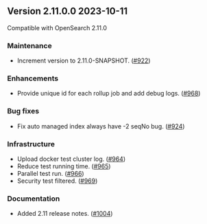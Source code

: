## Version 2.11.0.0 2023-10-11

Compatible with OpenSearch 2.11.0

### Maintenance
* Increment version to 2.11.0-SNAPSHOT. ([#922](https://github.com/opensearch-project/index-management/pull/922))

### Enhancements
* Provide unique id for each rollup job and add debug logs. ([#968](https://github.com/opensearch-project/index-management/pull/968))

### Bug fixes
* Fix auto managed index always have -2 seqNo bug. ([#924](https://github.com/opensearch-project/index-management/pull/924))

### Infrastructure
* Upload docker test cluster log. ([#964](https://github.com/opensearch-project/index-management/pull/964))
* Reduce test running time. ([#965](https://github.com/opensearch-project/index-management/pull/965))
* Parallel test run. ([#966](https://github.com/opensearch-project/index-management/pull/966))
* Security test filtered. ([#969](https://github.com/opensearch-project/index-management/pull/969))

### Documentation
* Added 2.11 release notes. ([#1004](https://github.com/opensearch-project/index-management/pull/1004))